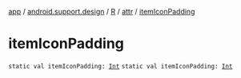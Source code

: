 [app](../../../index.md) / [android.support.design](../../index.md) / [R](../index.md) / [attr](index.md) / [itemIconPadding](./item-icon-padding.md)

# itemIconPadding

`static val itemIconPadding: `[`Int`](https://kotlinlang.org/api/latest/jvm/stdlib/kotlin/-int/index.html)
`static val itemIconPadding: `[`Int`](https://kotlinlang.org/api/latest/jvm/stdlib/kotlin/-int/index.html)